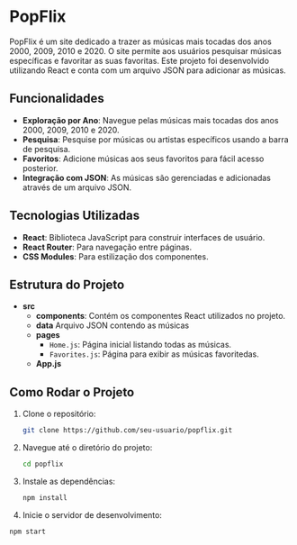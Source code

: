 # PopFlix

PopFlix é um site dedicado a trazer as músicas mais tocadas dos anos 2000, 2009, 2010 e 2020. O site permite aos usuários pesquisar músicas específicas e favoritar as suas favoritas. Este projeto foi desenvolvido utilizando React e conta com um arquivo JSON para adicionar as músicas.

## Funcionalidades

- **Exploração por Ano**: Navegue pelas músicas mais tocadas dos anos 2000, 2009, 2010 e 2020.
- **Pesquisa**: Pesquise por músicas ou artistas específicos usando a barra de pesquisa.
- **Favoritos**: Adicione músicas aos seus favoritos para fácil acesso posterior.
- **Integração com JSON**: As músicas são gerenciadas e adicionadas através de um arquivo JSON.

## Tecnologias Utilizadas

- **React**: Biblioteca JavaScript para construir interfaces de usuário.
- **React Router**: Para navegação entre páginas.
- **CSS Modules**: Para estilização dos componentes.


## Estrutura do Projeto

- **src**
  - **components**: Contém os componentes React utilizados no projeto.
  - **data**
     Arquivo JSON contendo as músicas
  - **pages**
    - `Home.js`: Página inicial listando todas as músicas.
    - `Favorites.js`: Página para exibir as músicas favoritedas.
  - **App.js**
 


## Como Rodar o Projeto

1. Clone o repositório:
   ```bash
   git clone https://github.com/seu-usuario/popflix.git

2. Navegue até o diretório do projeto:
   ```bash
   cd popflix

3. Instale as dependências:
   ```bash
   npm install

4. Inicie o servidor de desenvolvimento:
  ```bash
  npm start

